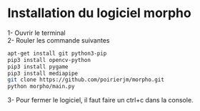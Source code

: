 # Installation du logiciel morpho  

1- Ouvrir le terminal  
2- Rouler les commande suivantes    
```bash
apt-get install git python3-pip
pip3 install opencv-python
pip3 install pygame
pip3 install mediapipe
git clone https://github.com/poirierjm/morpho.git
python morpho/main.py
```

3- Pour fermer le logiciel, il faut faire un ctrl+c dans la console.  
